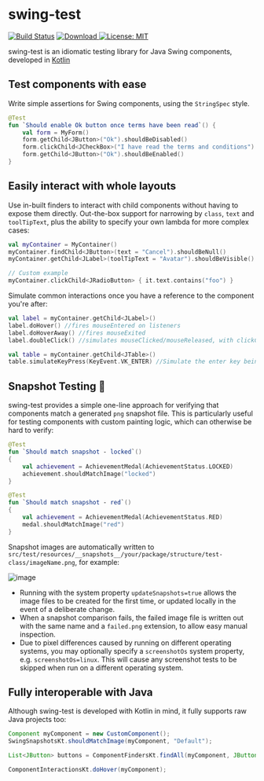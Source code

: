 # swing-test
[![Build Status](https://github.com/alexburlton/swing-test/workflows/build/badge.svg)](https://github.com/alexburlton/swing-test/actions)
 [ ![Download](https://api.bintray.com/packages/alexburlton/swing-test/swing-test/images/download.svg) ](https://bintray.com/alexburlton/swing-test/swing-test/_latestVersion)
 [![License: MIT](https://img.shields.io/badge/License-MIT-yellow.svg)](https://opensource.org/licenses/MIT)
 
swing-test is an idiomatic testing library for Java Swing components, developed in [Kotlin](https://kotlinlang.org/)

Test components with ease
-------------------------

Write simple assertions for Swing components, using the `StringSpec` style. 

```kotlin
@Test
fun `Should enable Ok button once terms have been read`() {
    val form = MyForm()
    form.getChild<JButton>("Ok").shouldBeDisabled()
    form.clickChild<JCheckBox>("I have read the terms and conditions")
    form.getChild<JButton>("Ok").shouldBeEnabled()
}
```

Easily interact with whole layouts
----------------------------------

Use in-built finders to interact with child components without having to expose them directly. Out-the-box support for narrowing by `class`, `text` and `toolTipText`, plus the ability to specify your own lambda for more complex cases:

```kotlin
val myContainer = MyContainer()
myContainer.findChild<JButton>(text = "Cancel").shouldBeNull()
myContainer.getChild<JLabel>(toolTipText = "Avatar").shouldBeVisible()

// Custom example
myContainer.clickChild<JRadioButton> { it.text.contains("foo") }
```

Simulate common interactions once you have a reference to the component you're after:

```kotlin
val label = myContainer.getChild<JLabel>()
label.doHover() //fires mouseEntered on listeners
label.doHoverAway() //fires mouseExited
label.doubleClick() //simulates mouseClicked/mouseReleased, with clickCount = 2

val table = myContainer.getChild<JTable>()
table.simulateKeyPress(KeyEvent.VK_ENTER) //Simulate the enter key being pressed
```

Snapshot Testing :camera_flash:
-------------------------------

swing-test provides a simple one-line approach for verifying that components match a generated `png` snapshot file. This is particularly useful for testing components with custom painting logic, which can otherwise be hard to verify:

```kotlin
@Test
fun `Should match snapshot - locked`()
{
    val achievement = AchievementMedal(AchievementStatus.LOCKED)
    achievement.shouldMatchImage("locked")
}

@Test
fun `Should match snapshot - red`()
{
    val achievement = AchievementMedal(AchievementStatus.RED)
    medal.shouldMatchImage("red")
}
```

Snapshot images are automatically written to `src/test/resources/__snapshots__/your/package/structure/test-class/imageName.png`, for example:

![image](https://user-images.githubusercontent.com/5732536/81931594-43270680-95e2-11ea-8a3f-aef01b91ab31.png)

 - Running with the system property `updateSnapshots=true` allows the image files to be created for the first time, or updated locally in the event of a deliberate change.
 - When a snapshot comparison fails, the failed image file is written out with the same name and a `failed.png` extension, to allow easy manual inspection.
 - Due to pixel differences caused by running on different operating systems, you may optionally specify a `screenshotOs` system property, e.g. `screenshotOs=linux`. This will cause any screenshot tests to be skipped when run on a different operating system.

Fully interoperable with Java
-----------------------------

Although swing-test is developed with Kotlin in mind, it fully supports raw Java projects too:

```java
Component myComponent = new CustomComponent();
SwingSnapshotsKt.shouldMatchImage(myComponent, "Default");

List<JButton> buttons = ComponentFindersKt.findAll(myComponent, JButton.class);

ComponentInteractionsKt.doHover(myComponent);
```